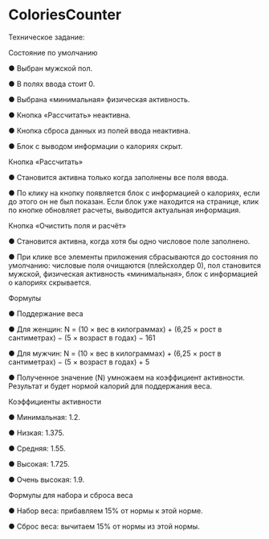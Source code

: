 # ColoriesCounter

Техническое задание:


Состояние по умолчанию

   ● Выбран мужской пол.

   ● В полях ввода стоит 0.

   ● Выбрана «минимальная» физическая активность.

   ● Кнопка «Рассчитать» неактивна.

   ● Кнопка сброса данных из полей ввода неактивна.

   ● Блок с выводом информации о калориях скрыт.


Кнопка «Рассчитать»

   ● Становится активна только когда заполнены все поля ввода.

   ● По клику на кнопку появляется блок с информацией о калориях, если до этого он не был показан. Если блок уже находится на странице, клик по кнопке обновляет расчеты, выводится актуальная информация.


Кнопка «Очистить поля и расчёт»

   ● Становится активна, когда хотя бы одно числовое поле заполнено.

   ● При клике все элементы приложения сбрасываются до состояния по умолчанию: числовые поля очищаются (плейсхолдер 0), пол становится мужской, физическая активность «минимальная», блок с информацией о калориях скрывается.


Формулы

● Поддержание веса

● Для женщин:
N = (10 × вес в килограммах) + (6,25 × рост в сантиметрах) − (5 × возраст в годах) − 161

● Для мужчин:
N = (10 × вес в килограммах) + (6,25 × рост в сантиметрах) − (5 × возраст в годах) + 5

● Полученное значение (N) умножаем на коэффициент активности. Результат и будет нормой калорий для поддержания веса.


Коэффициенты активности

● Минимальная: 1.2.

● Низкая: 1.375.

● Средняя: 1.55.

● Высокая: 1.725.

● Очень высокая: 1.9.


Формулы для набора и сброса веса

● Набор веса: прибавляем 15% от нормы к этой норме.

● Сброс веса: вычитаем 15% от нормы из этой нормы.

